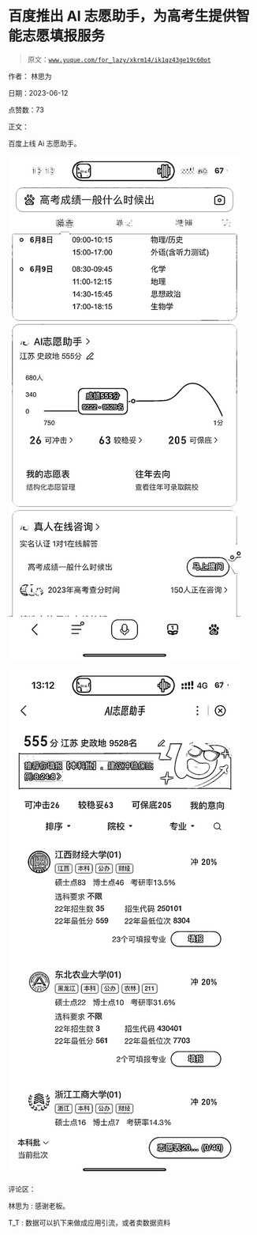 # 百度推出 AI 志愿助手，为高考生提供智能志愿填报服务

> 原文：[`www.yuque.com/for_lazy/xkrm14/ik1qz43ge19c60ot`](https://www.yuque.com/for_lazy/xkrm14/ik1qz43ge19c60ot)

作者： 林思为

日期：2023-06-12

点赞数：73

正文：

百度上线 Ai 志愿助手。

![](img/0bc805c8cc0974c39264b6ce162194ea.png)  

![](img/b3e8c1974f906dbdff8f4829a0139469.png)  

评论区：

林思为 : 感谢老板。

T_T : 数据可以扒下来做成应用引流，或者卖数据资料

